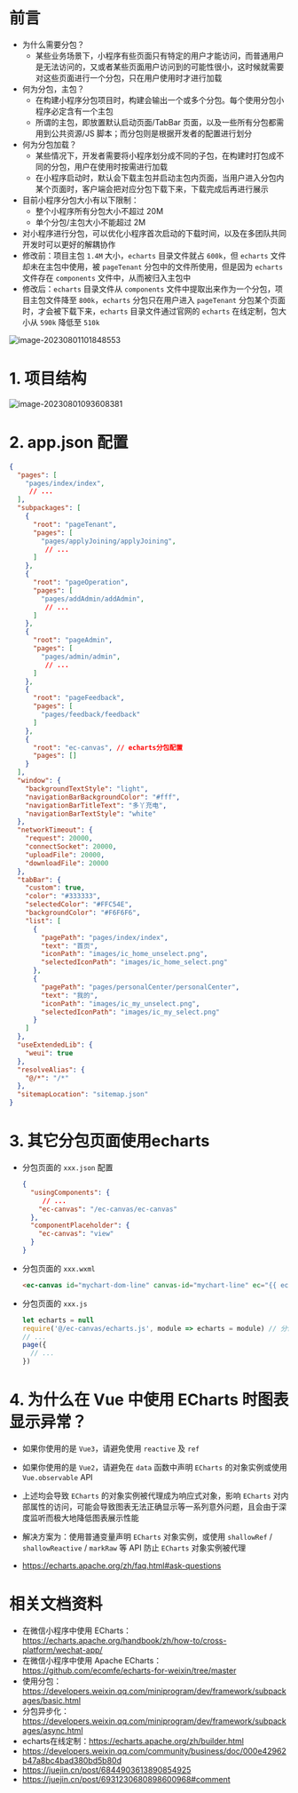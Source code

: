 # 前言

- 为什么需要分包？
  - 某些业务场景下，小程序有些页面只有特定的用户才能访问，而普通用户是无法访问的，又或者某些页面用户访问到的可能性很小，这时候就需要对这些页面进行一个分包，只在用户使用时才进行加载
- 何为分包，主包？
  - 在构建小程序分包项目时，构建会输出一个或多个分包。每个使用分包小程序必定含有一个主包
  - 所谓的主包，即放置默认启动页面/TabBar 页面，以及一些所有分包都需用到公共资源/JS 脚本；而分包则是根据开发者的配置进行划分
- 何为分包加载？
  - 某些情况下，开发者需要将小程序划分成不同的子包，在构建时打包成不同的分包，用户在使用时按需进行加载
  - 在小程序启动时，默认会下载主包并启动主包内页面，当用户进入分包内某个页面时，客户端会把对应分包下载下来，下载完成后再进行展示
- 目前小程序分包大小有以下限制：
  - 整个小程序所有分包大小不超过 20M
  - 单个分包/主包大小不能超过 2M
- 对小程序进行分包，可以优化小程序首次启动的下载时间，以及在多团队共同开发时可以更好的解耦协作
- 修改前：项目主包 `1.4M` 大小，`echarts` 目录文件就占 `600k`，但 `echarts` 文件却未在主包中使用，被 `pageTenant` 分包中的文件所使用，但是因为 `echarts` 文件存在 `components` 文件中，从而被归入主包中
- 修改后：`echarts` 目录文件从 `components` 文件中提取出来作为一个分包，项目主包文件降至 `800k`，`echarts` 分包只在用户进入 `pageTenant` 分包某个页面时，才会被下载下来，`echarts` 目录文件通过官网的 `echarts` 在线定制，包大小从 `590k` 降低至 `510k` 

<img src="assets/image-20230801101848553.png" alt="image-20230801101848553"  />

# 1. 项目结构

<img src="assets/image-20230801093608381.png" alt="image-20230801093608381"  />

# 2. app.json 配置

```json
{
  "pages": [
    "pages/index/index",
     // ...
  ],
  "subpackages": [
    {
      "root": "pageTenant",
      "pages": [
        "pages/applyJoining/applyJoining",
         // ...
      ]
    },
    {
      "root": "pageOperation",
      "pages": [
        "pages/addAdmin/addAdmin",
         // ...
      ]
    },
    {
      "root": "pageAdmin",
      "pages": [
        "pages/admin/admin",
         // ...
      ]
    },
    {
      "root": "pageFeedback",
      "pages": [
        "pages/feedback/feedback"
      ]
    },
    {
      "root": "ec-canvas", // echarts分包配置
      "pages": []
    }
  ],
  "window": {
    "backgroundTextStyle": "light",
    "navigationBarBackgroundColor": "#fff",
    "navigationBarTitleText": "多丫充电",
    "navigationBarTextStyle": "white"
  },
  "networkTimeout": {
    "request": 20000,
    "connectSocket": 20000,
    "uploadFile": 20000,
    "downloadFile": 20000
  },
  "tabBar": {
    "custom": true,
    "color": "#333333",
    "selectedColor": "#FFC54E",
    "backgroundColor": "#F6F6F6",
    "list": [
      {
        "pagePath": "pages/index/index",
        "text": "首页",
        "iconPath": "images/ic_home_unselect.png",
        "selectedIconPath": "images/ic_home_select.png"
      },
      {
        "pagePath": "pages/personalCenter/personalCenter",
        "text": "我的",
        "iconPath": "images/ic_my_unselect.png",
        "selectedIconPath": "images/ic_my_select.png"
      }
    ]
  },
  "useExtendedLib": {
    "weui": true
  },
  "resolveAlias": {
    "@/*": "/*"
  },
  "sitemapLocation": "sitemap.json"
}
```

# 3. 其它分包页面使用echarts

- 分包页面的 `xxx.json` 配置

  ```json
  {
    "usingComponents": {
       // ...
      "ec-canvas": "/ec-canvas/ec-canvas"
    },
    "componentPlaceholder": {
      "ec-canvas": "view"
    }
  }
  ```

- 分包页面的 `xxx.wxml`

  ```html
  <ec-canvas id="mychart-dom-line" canvas-id="mychart-line" ec="{{ ec }}"></ec-canvas>
  ```

- 分包页面的 `xxx.js`

  ```js
  let echarts = null
  require('@/ec-canvas/echarts.js', module => echarts = module) // 分包异步化，从而可以在a分包访问b分包的文件模块
  // ...
  page({
    // ...
  })
  ```

# 4. 为什么在 Vue 中使用 ECharts 时图表显示异常？

- 如果你使用的是 `Vue3`，请避免使用 `reactive` 及 `ref`
- 如果你使用的是 `Vue2`，请避免在 `data` 函数中声明 `ECharts` 的对象实例或使用 `Vue.observable` API
- 上述均会导致 `ECharts` 的对象实例被代理成为响应式对象，影响 `ECharts` 对内部属性的访问，可能会导致图表无法正确显示等一系列意外问题，且会由于深度监听而极大地降低图表展示性能
- 解决方案为：使用普通变量声明 `ECharts` 对象实例，或使用 `shallowRef` / `shallowReactive` / `markRaw` 等 API 防止 `ECharts` 对象实例被代理

- https://echarts.apache.org/zh/faq.html#ask-questions

# 相关文档资料

- 在微信小程序中使用 ECharts：https://echarts.apache.org/handbook/zh/how-to/cross-platform/wechat-app/
- 在微信小程序中使用 Apache ECharts：https://github.com/ecomfe/echarts-for-weixin/tree/master
- 使用分包：https://developers.weixin.qq.com/miniprogram/dev/framework/subpackages/basic.html
- 分包异步化：https://developers.weixin.qq.com/miniprogram/dev/framework/subpackages/async.html
- echarts在线定制：https://echarts.apache.org/zh/builder.html
- https://developers.weixin.qq.com/community/business/doc/000e42962b47a8bc4bad380bd5b80d
- https://juejin.cn/post/6844903613890854925
- https://juejin.cn/post/6931230680898600968#comment























